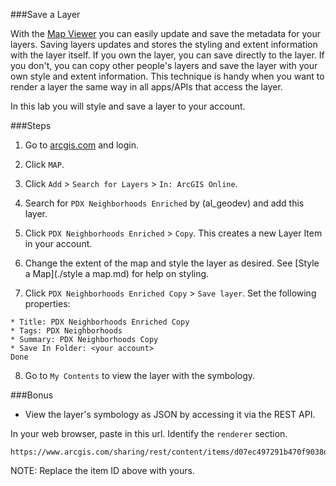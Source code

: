 ###Save a Layer

With the [Map Viewer](http://doc.arcgis.com/en/arcgis-online/use-maps/view-maps.htm) you can easily update and save the metadata for your layers. Saving layers updates and stores the styling and extent information with the layer itself. If you own the layer, you can save directly to the layer. If you don't, you can copy other people's layers and save the layer with your own style and extent information. This technique is handy when you want to render a layer the same way in all apps/APIs that access the layer.

In this lab you will style and save a layer to your account.

###Steps

1. Go to [arcgis.com](http://www.arcgis.com) and login.  

2. Click `MAP`.

3. Click `Add` > `Search for Layers` > `In: ArcGIS Online`.

4. Search for `PDX Neighborhoods Enriched` by (al_geodev) and add this layer.

5. Click `PDX Neighborhoods Enriched` > `Copy`. This creates a new Layer Item in your account.

6. Change the extent of the map and style the layer as desired. See [Style a Map](./style a map.md) for help on styling.

7. Click `PDX Neighborhoods Enriched Copy` > `Save layer`. Set the following properties:

 ```
 * Title: PDX Neighborhoods Enriched Copy
 * Tags: PDX Neighborhoods
 * Summary: PDX Neighborhoods Copy
 * Save In Folder: <your account>
 Done
 ```

8. Go to `My Contents` to view the layer with the symbology.

###Bonus
* View the layer's symbology as JSON by accessing it via the REST API. 

In your web browser, paste in this url. Identify the `renderer` section.

```
https://www.arcgis.com/sharing/rest/content/items/d07ec497291b470f9038d3759838f51f/data

```

NOTE: Replace the item ID above with yours.

